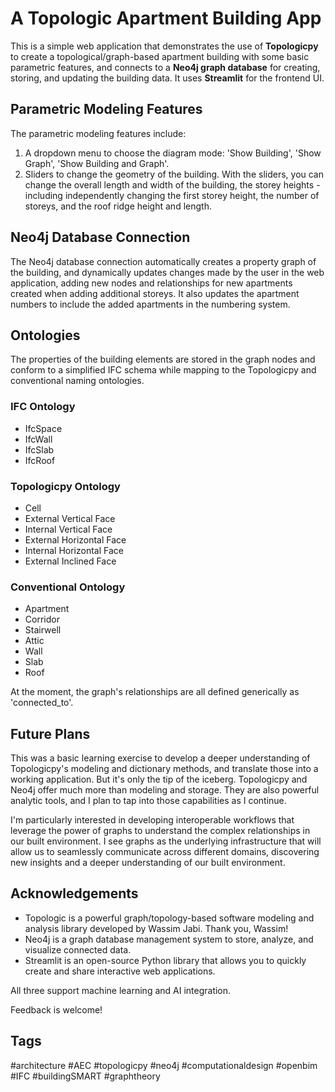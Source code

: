 # A Topologic Apartment Building App

This is a simple web application that demonstrates the use of **Topologicpy** to create a topological/graph-based apartment building with some basic parametric features, and connects to a **Neo4j graph database** for creating, storing, and updating the building data. It uses **Streamlit** for the frontend UI.

## Parametric Modeling Features

The parametric modeling features include:

1. A dropdown menu to choose the diagram mode: 'Show Building', 'Show Graph', 'Show Building and Graph'.
2. Sliders to change the geometry of the building. With the sliders, you can change the overall length and width of the building, the storey heights - including independently changing the first storey height, the number of storeys, and the roof ridge height and length.

## Neo4j Database Connection

The Neo4j database connection automatically creates a property graph of the building, and dynamically updates changes made by the user in the web application, adding new nodes and relationships for new apartments created when adding additional storeys. It also updates the apartment numbers to include the added apartments in the numbering system.

## Ontologies

The properties of the building elements are stored in the graph nodes and conform to a simplified IFC schema while mapping to the Topologicpy and conventional naming ontologies.

### IFC Ontology

- IfcSpace
- IfcWall
- IfcSlab 
- IfcRoof

### Topologicpy Ontology

- Cell
- External Vertical Face
- Internal Vertical Face
- External Horizontal Face
- Internal Horizontal Face
- External Inclined Face

### Conventional Ontology

- Apartment
- Corridor
- Stairwell
- Attic
- Wall
- Slab
- Roof

At the moment, the graph's relationships are all defined generically as 'connected_to'.

## Future Plans

This was a basic learning exercise to develop a deeper understanding of Topologicpy's modeling and dictionary methods, and translate those into a working application. But it's only the tip of the iceberg. Topologicpy and Neo4j offer much more than modeling and storage. They are also powerful analytic tools, and I plan to tap into those capabilities as I continue.

I'm particularly interested in developing interoperable workflows that leverage the power of graphs to understand the complex relationships in our built environment. I see graphs as the underlying infrastructure that will allow us to seamlessly communicate across different domains, discovering new insights and a deeper understanding of our built environment.

## Acknowledgements

- Topologic is a powerful graph/topology-based software modeling and analysis library developed by Wassim Jabi. Thank you, Wassim!
- Neo4j is a graph database management system to store, analyze, and visualize connected data.
- Streamlit is an open-source Python library that allows you to quickly create and share interactive web applications.

All three support machine learning and AI integration.

Feedback is welcome!

## Tags

#architecture #AEC #topologicpy #neo4j #computationaldesign #openbim  #IFC #buildingSMART #graphtheory
